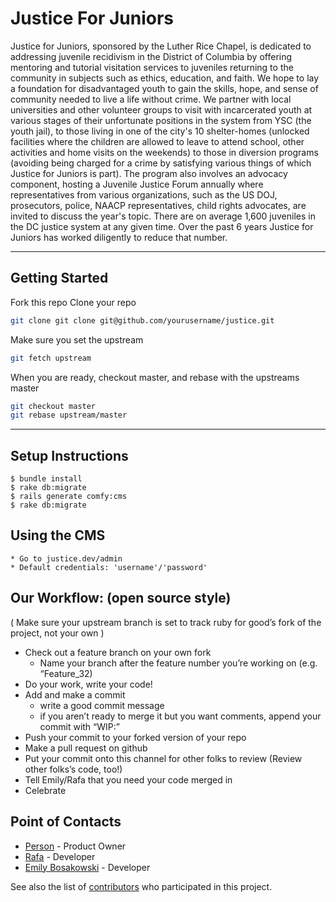 # Justice For Juniors

Justice for Juniors, sponsored by the Luther Rice Chapel, is dedicated to addressing juvenile recidivism in the District of Columbia by offering mentoring and tutorial visitation services to juveniles returning to the community in subjects such as ethics, education, and faith. We hope to lay a foundation for disadvantaged youth to gain the skills, hope, and sense of community needed to live a life without crime. We partner with local universities and other volunteer groups to visit with incarcerated youth at various stages of their unfortunate positions in the system from YSC (the youth jail), to those living in one of the city's 10 shelter-homes (unlocked facilities where the children are allowed to leave to attend school, other activities and home visits on the weekends) to those in diversion programs (avoiding being charged for a crime by satisfying various things of which Justice for Juniors is part). The program also involves an advocacy component, hosting a Juvenile Justice Forum annually where representatives from various organizations, such as the US DOJ, prosecutors, police, NAACP representatives, child rights advocates, are invited to discuss the year's topic. There are on average 1,600 juveniles in the DC justice system at any given time. Over the past 6 years Justice for Juniors has worked diligently to reduce that number.
***
## Getting Started
Fork this repo
Clone your repo
```bash
git clone git clone git@github.com/yourusername/justice.git
```

Make sure you set the upstream
```bash
git fetch upstream
```
When you are ready, checkout master, and rebase with the upstreams master
```bash
git checkout master
git rebase upstream/master
```

***

## Setup Instructions

    $ bundle install
    $ rake db:migrate
    $ rails generate comfy:cms
    $ rake db:migrate

## Using the CMS
    * Go to justice.dev/admin
    * Default credentials: 'username'/'password'

## Our Workflow: (open source style)

( Make sure your upstream branch is set to track ruby for good’s fork of the project, not your own )
* Check out a feature branch on your own fork
  * Name your branch after the feature number you’re working on (e.g. “Feature_32)
* Do your work, write your code!
* Add and make a commit
  * write a good commit message
  * if you aren’t ready to merge it but you want comments, append your commit with “WIP:”
* Push your commit to your forked version of your repo
* Make a pull request on github
* Put your commit onto this channel for other folks to review
(Review other folks’s code, too!)
* Tell Emily/Rafa that you need your code merged in
* Celebrate


## Point of Contacts

* [Person]() - Product Owner
* [Rafa](https://github.com/osondoar) - Developer
* [Emily Bosakowski](https://github.com/almightyboz) - Developer

See also the list of [contributors](https://github.com/your/project/contributors) who participated in this project.
